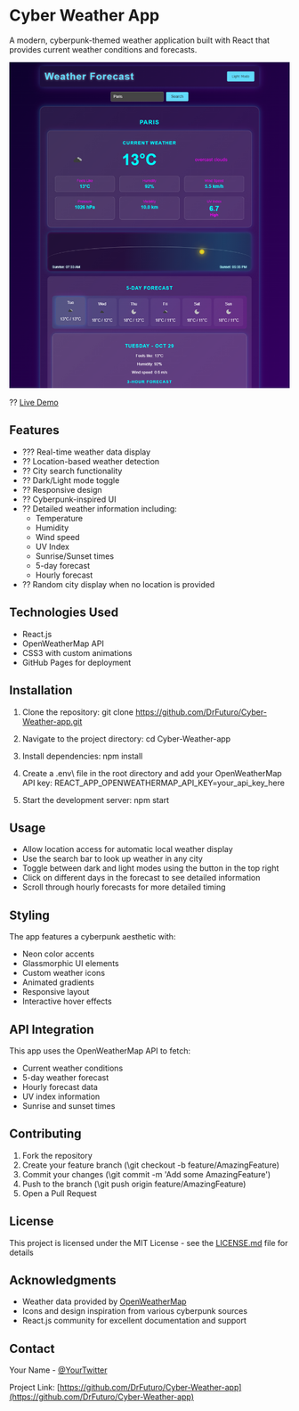# Cyber Weather App

A modern, cyberpunk-themed weather application built with React that provides current weather conditions and forecasts.

![Cyber Weather App Screenshot](ScreenApp.png)

?? [Live Demo](https://drfuturo.github.io/Cyber-Weather-app)

## Features

- ??? Real-time weather data display
- ?? Location-based weather detection
- ?? City search functionality
- ?? Dark/Light mode toggle
- ?? Responsive design
- ?? Cyberpunk-inspired UI
- ?? Detailed weather information including:
  - Temperature
  - Humidity
  - Wind speed
  - UV Index
  - Sunrise/Sunset times
  - 5-day forecast
  - Hourly forecast
- ?? Random city display when no location is provided

## Technologies Used

- React.js
- OpenWeatherMap API
- CSS3 with custom animations
- GitHub Pages for deployment

## Installation

1. Clone the repository:
git clone https://github.com/DrFuturo/Cyber-Weather-app.git

2. Navigate to the project directory:
cd Cyber-Weather-app

3. Install dependencies:
npm install

4. Create a \.env\ file in the root directory and add your OpenWeatherMap API key:
REACT_APP_OPENWEATHERMAP_API_KEY=your_api_key_here

5. Start the development server:
npm start

## Usage

- Allow location access for automatic local weather display
- Use the search bar to look up weather in any city
- Toggle between dark and light modes using the button in the top right
- Click on different days in the forecast to see detailed information
- Scroll through hourly forecasts for more detailed timing

## Styling

The app features a cyberpunk aesthetic with:
- Neon color accents
- Glassmorphic UI elements
- Custom weather icons
- Animated gradients
- Responsive layout
- Interactive hover effects

## API Integration

This app uses the OpenWeatherMap API to fetch:
- Current weather conditions
- 5-day weather forecast
- Hourly forecast data
- UV index information
- Sunrise and sunset times

## Contributing

1. Fork the repository
2. Create your feature branch (\git checkout -b feature/AmazingFeature\)
3. Commit your changes (\git commit -m 'Add some AmazingFeature'\)
4. Push to the branch (\git push origin feature/AmazingFeature\)
5. Open a Pull Request

## License

This project is licensed under the MIT License - see the [LICENSE.md](LICENSE.md) file for details

## Acknowledgments

- Weather data provided by [OpenWeatherMap](https://openweathermap.org/)
- Icons and design inspiration from various cyberpunk sources
- React.js community for excellent documentation and support

## Contact

Your Name - [@YourTwitter](https://twitter.com/yourtwitter)

Project Link: [https://github.com/DrFuturo/Cyber-Weather-app](https://github.com/DrFuturo/Cyber-Weather-app)
